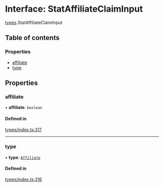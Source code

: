# Interface: StatAffiliateClaimInput

[types](../wiki/types).StatAffiliateClaimInput

## Table of contents

### Properties

- [affiliate](../wiki/types.StatAffiliateClaimInput#affiliate)
- [type](../wiki/types.StatAffiliateClaimInput#type)

## Properties

### affiliate

• **affiliate**: `boolean`

#### Defined in

[types/index.ts:317](https://github.com/PolymeshAssociation/polymesh-sdk/blob/16e8c2ca/src/types/index.ts#L317)

___

### type

• **type**: [`Affiliate`](../wiki/types.ClaimType#affiliate)

#### Defined in

[types/index.ts:316](https://github.com/PolymeshAssociation/polymesh-sdk/blob/16e8c2ca/src/types/index.ts#L316)
